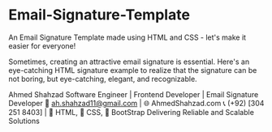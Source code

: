 # Email-Signature-Template
An Email Signature Template made using HTML and CSS - let's make it easier for everyone!

Sometimes, creating an attractive email signature is essential. Here's an eye-catching HTML signature example to realize that the signature can be not boring, but eye-catching, elegant, and recognizable.


Ahmed Shahzad
Software Engineer | Frontend Developer | Email Signature Developer 📧 ah.shahzad11@gmail.com | 🌐 AhmedShahzad.com
📞 (+92) [304 251 8403] | 💼 HTML, 💼 CSS, 💼 BootStrap
Delivering Reliable and Scalable Solutions
